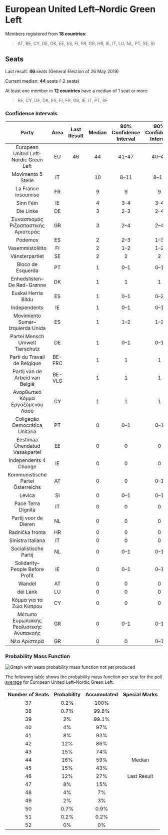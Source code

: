 # European United Left–Nordic Green Left

Members registered from **18 countries**:

> AT, BE, CY, DE, DK, EE, ES, FI, FR, GR, HR, IE, IT, LU, NL, PT, SE, SI

## Seats

Last result: **46** seats (General Election of 26 May 2019)

Current median: **44** seats (-2 seats)

At least one member in **12 countries** have a median of 1 seat or more:

> BE, CY, DE, DK, ES, FI, FR, GR, IE, IT, PT, SE

### Confidence Intervals

| Party | Area | Last Result | Median | 80% Confidence Interval | 90% Confidence Interval | 95% Confidence Interval | 99% Confidence Interval |
|:-----:|:----:|:-----------:|:------:|:-----------------------:|:-----------------------:|:-----------------------:|:-----------------------:|
| European United Left–Nordic Green Left | EU | 46 | 44 | 41–47 | 40–48 | 39–49 | 38–50 |
| Movimento 5 Stelle | IT | | 10 | 8–11 | 8–12 | 7–12 | 7–13 |
| La France insoumise | FR | | 9 | 9 | 9 | 9 | 9 |
| Sinn Féin | IE | | 4 | 3–4 | 3–4 | 3–5 | 3–6 |
| Die Linke | DE | | 3 | 2–3 | 2–4 | 2–4 | 1–4 |
| Συνασπισμός Ριζοσπαστικής Αριστεράς | GR | | 3 | 2–4 | 2–4 | 2–4 | 2–4 |
| Podemos | ES | | 2 | 2–3 | 1–3 | 1–4 | 1–4 |
| Vasemmistoliitto | FI | | 2 | 1–2 | 1–2 | 1–2 | 1–2 |
| Vänsterpartiet | SE | | 2 | 2 | 2 | 2 | 2–3 |
| Bloco de Esquerda | PT | | 1 | 0–1 | 0–1 | 0–2 | 0–2 |
| Enhedslisten–De Rød-Grønne | DK | | 1 | 1 | 1 | 1 | 0–2 |
| Euskal Herria Bildu | ES | | 1 | 0–1 | 0–2 | 0–2 | 0–2 |
| Independents | IE | | 1 | 0–1 | 0–1 | 0–1 | 0–1 |
| Movimiento Sumar–Izquierda Unida | ES | | 1 | 1–2 | 1–2 | 1–2 | 0–3 |
| Partei Mensch Umwelt Tierschutz | DE | | 1 | 0–1 | 0–1 | 0–1 | 0–2 |
| Parti du Travail de Belgique | BE-FRC | | 1 | 1 | 1 | 1 | 1 |
| Partij van de Arbeid van België | BE-VLG | | 1 | 1 | 1 | 1 | 1 |
| Ανορθωτικό Κόμμα Εργαζόμενου Λαού | CY | | 1 | 1 | 1 | 1 | 1 |
| Coligação Democrática Unitária | PT | | 0 | 0–1 | 0–1 | 0–1 | 0–1 |
| Eestimaa Ühendatud Vasakpartei | EE | | 0 | 0 | 0 | 0 | 0 |
| Independents 4 Change | IE | | 0 | 0 | 0 | 0–1 | 0–1 |
| Kommunistische Partei Österreichs | AT | | 0 | 0 | 0–1 | 0–1 | 0–1 |
| Levica | SI | | 0 | 0–1 | 0–1 | 0–1 | 0–1 |
| Pace Terra Dignità | IT | | 0 | 0 | 0 | 0 | 0 |
| Partij voor de Dieren | NL | | 0 | 0 | 0 | 0 | 0–1 |
| Radnička fronta | HR | | 0 | 0 | 0 | 0 | 0 |
| Sinistra Italiana | IT | | 0 | 0 | 0 | 0 | 0 |
| Socialistische Partij | NL | | 0 | 0–1 | 0–1 | 0–1 | 0–1 |
| Solidarity–People Before Profit | IE | | 0 | 0–1 | 0–1 | 0–1 | 0–1 |
| Wandel | AT | | 0 | 0 | 0 | 0 | 0 |
| déi Lénk | LU | | 0 | 0 | 0 | 0 | 0 |
| Κόμμα για τα Ζώα Κύπρου | CY | | 0 | 0 | 0 | 0 | 0 |
| Μέτωπο Ευρωπαϊκής Ρεαλιστικής Ανυπακοής | GR | | 0 | 0–1 | 0–1 | 0–1 | 0–1 |
| Νέα Αριστερά | GR | | 0 | 0 | 0–1 | 0–1 | 0–1 |

### Probability Mass Function

![Graph with seats probability mass function not yet produced](average-2024-09-30-seats-pmf-europeanunitedleft–nordicgreenleft.png "Seats Probability Mass Function")

The following table shows the probability mass function per seat for the [poll average](average-2024-09-30.html) for European United Left–Nordic Green Left.

| Number of Seats | Probability | Accumulated | Special Marks |
|:---------------:|:-----------:|:-----------:|:-------------:|
| 37 | 0.2% | 100% |  |
| 38 | 0.7% | 99.8% |  |
| 39 | 2% | 99.1% |  |
| 40 | 4% | 97% |  |
| 41 | 8% | 93% |  |
| 42 | 12% | 86% |  |
| 43 | 15% | 74% |  |
| 44 | 16% | 59% | Median |
| 45 | 15% | 43% |  |
| 46 | 12% | 27% | Last Result |
| 47 | 8% | 15% |  |
| 48 | 4% | 7% |  |
| 49 | 2% | 3% |  |
| 50 | 0.7% | 0.9% |  |
| 51 | 0.2% | 0.2% |  |
| 52 | 0% | 0% |  |



